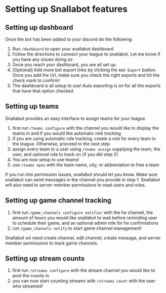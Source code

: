 # Setting up Snallabot features

## Setting up dashboard

Once the bot has been added to your discord do the following:

1. Run `/dashboard` to open your snallabot dashboard
2. Follow the directions to connect your league to snallabot. Let me know if you have any issues doing so
3. Once you reach your dashboard, you are all set up.
4. [Optional] Add more bot export links by clicking the `Add Export` button. Once you add the Url, make sure you check the right exports and hit the check mark to confirm!
5. The dashboard is all setup to use! Auto exporting is on for all the exports that have that option checked


## Setting up teams

Snallabot provides an easy interface to assign teams for your league. 

1. first run `/teams configure` with the channel you would like to display the teams in and if you would like automatic role tracking
2. if you are using automatic role tracking, create a role for every team in the league. Otherwise, proceed to the next step
3. assign every team to a user using `/teams assign` supplying the team, the user, and optional role to track on (if you did step 2)
4. You are now setup to use teams!
5. use `/teams open` with the team name, city, or abbreviation to free a team

if you run into permission issues, snallabot should let you know. Make sure snallabot can send messages in the channel you provide in step 1. Snallabot will also need to server member permissions to read users and roles. 

## Setting up game channel tracking

1. first run `/game_channels configure notifier` with the fw channel, the amount of hours you would like snallabot to wait before reminding user to schedule their game, and an optional admin role for fw confirmations
2. run `/game_channels notify` to start game channel management!

Snallabot wil need create channel, edit channel, create message, and server member permissions to track game channels. 

## Setting up stream counts

1. first run `/streams configure` with the stream channel you would like to post the counts in
2. you can now start counting streams with `/streams count` with the user who streamed!
